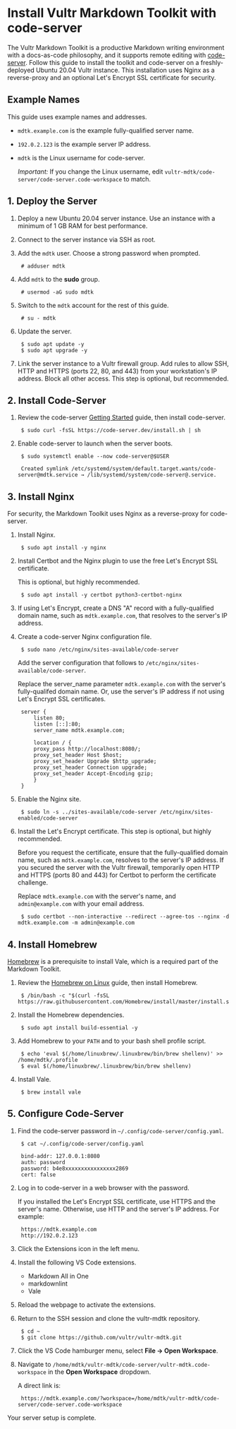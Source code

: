 # Install Vultr Markdown Toolkit with code-server

The Vultr Markdown Toolkit is a productive Markdown writing environment with a docs-as-code philosophy, and it supports remote editing with [code-server](https://github.com/cdr/code-server). Follow this guide to install the toolkit and code-server on a freshly-deployed Ubuntu 20.04 Vultr instance. This installation uses Nginx as a reverse-proxy and an optional Let's Encrypt SSL certificate for security.

## Example Names

This guide uses example names and addresses.

* `mdtk.example.com` is the example fully-qualified server name.
* `192.0.2.123` is the example server IP address.
* `mdtk` is the Linux username for code-server.  

  _Important:_ If you change the Linux username, edit `vultr-mdtk/code-server/code-server.code-workspace` to match.

## 1. Deploy the Server

1. Deploy a new Ubuntu 20.04 server instance. Use an instance with a minimum of 1 GB RAM for best performance.
1. Connect to the server instance via SSH as root.
1. Add the `mdtk` user. Choose a strong password when prompted.

        # adduser mdtk

1. Add `mdtk` to the **sudo** group.

        # usermod -aG sudo mdtk

1. Switch to the `mdtk` account for the rest of this guide.

        # su - mdtk

1. Update the server.

        $ sudo apt update -y
        $ sudo apt upgrade -y

1. Link the server instance to a Vultr firewall group. Add rules to allow SSH, HTTP and HTTPS (ports 22, 80, and 443) from your workstation's IP address. Block all other access. This step is optional, but recommended.

## 2. Install Code-Server

1. Review the code-server [Getting Started](https://github.com/cdr/code-server#getting-started) guide, then install code-server.

        $ sudo curl -fsSL https://code-server.dev/install.sh | sh

1. Enable code-server to launch when the server boots.

        $ sudo systemctl enable --now code-server@$USER

        Created symlink /etc/systemd/system/default.target.wants/code-server@mdtk.service → /lib/systemd/system/code-server@.service.

## 3. Install Nginx

For security, the Markdown Toolkit uses Nginx as a reverse-proxy for code-server.

1. Install Nginx.

        $ sudo apt install -y nginx

1. Install Certbot and the Nginx plugin to use the free Let's Encrypt SSL certificate.

    This is optional, but highly recommended.

        $ sudo apt install -y certbot python3-certbot-nginx

1. If using Let's Encrypt, create a DNS "A" record with a fully-qualified domain name, such as `mdtk.example.com`, that resolves to the server's IP address.
1. Create a code-server Nginx configuration file.

        $ sudo nano /etc/nginx/sites-available/code-server

    Add the server configuration that follows to `/etc/nginx/sites-available/code-server`.

    Replace the server_name parameter `mdtk.example.com` with the server's fully-qualifed domain name. Or, use the server's IP address if not using Let's Encrypt SSL certificates.

        server {
            listen 80;
            listen [::]:80;
            server_name mdtk.example.com;

            location / {
            proxy_pass http://localhost:8080/;
            proxy_set_header Host $host;
            proxy_set_header Upgrade $http_upgrade;
            proxy_set_header Connection upgrade;
            proxy_set_header Accept-Encoding gzip;
            }
        }

1. Enable the Nginx site.

        $ sudo ln -s ../sites-available/code-server /etc/nginx/sites-enabled/code-server

1. Install the Let's Encrypt certificate. This step is optional, but highly recommended.

    Before you request the certificate, ensure that the fully-qualified domain name, such as `mdtk.example.com`, resolves to the server's IP address. If you secured the server with the Vultr firewall, temporarily open HTTP and HTTPS (ports 80 and 443) for Certbot to perform the certificate challenge.

    Replace `mdtk.example.com` with the server's name, and `admin@example.com` with your email address.

        $ sudo certbot --non-interactive --redirect --agree-tos --nginx -d mdtk.example.com -m admin@example.com

## 4. Install Homebrew

[Homebrew](https://brew.sh/) is a prerequisite to install Vale, which is a required part of the Markdown Toolkit.

1. Review the [Homebrew on Linux](https://docs.brew.sh/Homebrew-on-Linux) guide, then install Homebrew.

        $ /bin/bash -c "$(curl -fsSL https://raw.githubusercontent.com/Homebrew/install/master/install.sh)"

1. Install the Homebrew dependencies.

        $ sudo apt install build-essential -y

1. Add Homebrew to your `PATH` and to your bash shell profile script.

        $ echo 'eval $(/home/linuxbrew/.linuxbrew/bin/brew shellenv)' >> /home/mdtk/.profile
        $ eval $(/home/linuxbrew/.linuxbrew/bin/brew shellenv)

1. Install Vale.

        $ brew install vale

## 5. Configure Code-Server

1. Find the code-server password in `~/.config/code-server/config.yaml`.

        $ cat ~/.config/code-server/config.yaml

        bind-addr: 127.0.0.1:8080
        auth: password
        password: b4e8xxxxxxxxxxxxxxxx2869
        cert: false

1. Log in to code-server in a web browser with the password.

    If you installed the Let's Encrypt SSL certificate, use HTTPS and the server's name. Otherwise, use HTTP and the server's IP address. For example:

        https://mdtk.example.com
        http://192.0.2.123

1. Click the Extensions icon in the left menu.
1. Install the following VS Code extensions.

    * Markdown All in One
    * markdownlint
    * Vale

1. Reload the webpage to activate the extensions.
1. Return to the SSH session and clone the vultr-mdtk repository.

        $ cd ~
        $ git clone https://github.com/vultr/vultr-mdtk.git

1. Click the VS Code hamburger menu, select **File -> Open Workspace**.
1. Navigate to `/home/mdtk/vultr-mdtk/code-server/vultr-mdtk.code-workspace` in the **Open Workspace** dropdown.

    A direct link is:

        https://mdtk.example.com/?workspace=/home/mdtk/vultr-mdtk/code-server/code-server.code-workspace

Your server setup is complete.
